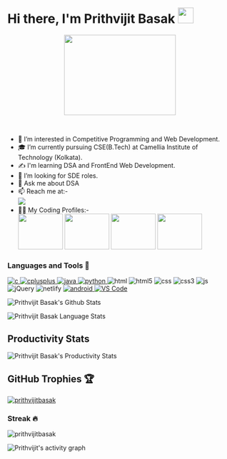 # Hi there, I'm Prithvijit Basak <img src="https://media.giphy.com/media/hvRJCLFzcasrR4ia7z/giphy.gif" width="35px">
<p align="center"><img align="center" width="250" height="180" src=https://c.tenor.com/_DOBjnGspYAAAAAC/code-coding.gif"></p>
 
<br/>
   

- 👀 I’m interested in Competitive Programming and Web Development.
- 🎓 I’m currently pursuing CSE(B.Tech) at Camellia Institute of Technology (Kolkata).
- ✍️ I'm learning DSA and FrontEnd Web Development.
- 💞️ I’m looking for SDE roles.
- 💬 Ask me about DSA 
- 📫 Reach me at:-
<br /> [<img src="https://img.shields.io/badge/LinkedIn-0077B5?style=for-the-badge&logo=linkedin&logoColor=white" />](https://www.linkedin.com/in/prithvijit-basak-4217461b6/)
- :technologist: My Coding Profiles:-
<br/> [<img height="80" width="100" src="https://codeforces.org/s/20715/images/codeforces-telegram-square.png"/>](https://codeforces.com/profile/prithvijitbasak) [<img height="80" width="100" src="https://static.tildacdn.com/tild3234-6137-4038-b336-326164306631/leetcode_logo.png"/>](https://leetcode.com/prithvijitbasak/) [<img height="80" width="100" src="https://static.startuptalky.com/2021/04/codechef-logo-startuptalky.jpg"/>](https://www.codechef.com/users/pbasak) [<img height="80" width="100" src="https://img.atcoder.jp/assets/atcoder.png"/>](https://atcoder.jp/users/prithvijitbasak)
<h3 align="left">Languages and Tools 🚀</h3>
<p align="left"> 
<a href="https://www.cprogramming.com/" target="_blank"> <img src="https://img.shields.io/badge/C-00599C?style=for-the-badge&logo=c&logoColor=white" alt="c"/> </a> 
<a href="https://www.w3schools.com/cpp/" target="_blank"> <img src=https://img.shields.io/badge/C%2B%2B-00599C?style=for-the-badge&logo=c%2B%2B&logoColor=white" alt="cplusplus" /> </a> 
<a href="https://www.java.com" target="_blank"> <img src="https://img.shields.io/badge/Java-ED8B00?style=for-the-badge&logo=java&logoColor=white" alt="java"/> </a> 
<a href="https://www.python.org" target="_blank"> <img src="https://img.shields.io/badge/Python-3776AB?style=for-the-badge&logo=python&logoColor=white" alt="python"/> </a> 
<img src="https://img.shields.io/badge/HTML-239120?style=for-the-badge&logo=html5&logoColor=white" alt="html"/>
<img src="https://img.shields.io/badge/HTML5-E34F26?style=for-the-badge&logo=html5&logoColor=white" alt="html5"/>
<img src="https://img.shields.io/badge/CSS-239120?&style=for-the-badge&logo=css3&logoColor=white" alt="css"/>
<img src="https://img.shields.io/badge/CSS3-1572B6?style=for-the-badge&logo=css3&logoColor=white" alt="css3"/>
<img src="https://img.shields.io/badge/JavaScript-F7DF1E?style=for-the-badge&logo=javascript&logoColor=black" alt="js"/>
<img src="https://img.shields.io/badge/jQuery-0769AD?style=for-the-badge&logo=jquery&logoColor=white" alt="jQuery"/>
  <img src="https://img.shields.io/badge/Netlify-00C7B7?style=for-the-badge&logo=netlify&logoColor=white" alt="netlify"/>
<a href="https://developer.android.com" target="_blank"> <img src="https://img.shields.io/badge/Android-3DDC84?style=for-the-badge&logo=android&logoColor=white" alt="android"/> </a> 
<a href="https://git-scm.com/" target="_blank"> <img src="https://img.shields.io/badge/Git-F05032?style=for-the-badge&logo=git&logoColor=white" alt="VS Code"/> </a> 

</p>
   
![Prithvijit Basak's Github Stats](https://github-readme-stats.vercel.app/api?username=prithvijitbasak&show_icons=true&include_all_commits=true&theme=gruvbox)

![Prithvijit Basak Language Stats](https://github-readme-stats.vercel.app/api/top-langs/?username=prithvijitbasak&layout=compact&theme=gruvbox)
## Productivity Stats
![Prithvijit Basak's Productivity Stats](https://github-profile-summary-cards.vercel.app/api/cards/profile-details?username=prithvijitbasak&theme=monokai)

## GitHub Trophies 🏆
  
<p align="left"> <a href="https://github.com/ryo-ma/github-profile-trophy"><img src="https://github-profile-trophy.vercel.app/?username=prithvijitbasak" alt="prithvijitbasak" /></a> </p>
<h3 align="left">Streak ️‍🔥</h3>
  
<p><img align="center" src="https://github-readme-streak-stats.herokuapp.com/?user=prithvijitbasak&" alt="prithvijitbasak" /></p>

![Prithvijit's activity graph](https://activity-graph.herokuapp.com/graph?username=prithvijitbasak&theme=gruvbox)

